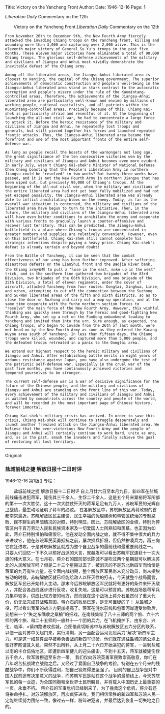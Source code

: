 Title: Victory on the Yancheng Front
Author:
Date: 1946-12-16
Page: 1

*Liberation Daily* Commentary on the 12th

　　Victory on the Yancheng Front
    *Liberation Daily* Commentary on the 12th

    From November 26th to December 9th, the New Fourth Army fiercely attacked the invading Chiang troops on the Yancheng front, killing and wounding more than 3,000 and capturing over 2,000 alive. This is the eleventh major victory of General Su Yu's troops in the past five months. These eleven major victories have eliminated a total of 90,000 Chiang troops. The glorious self-defense achievements of the military and civilians of Jiangsu and Anhui most vividly demonstrate the inevitable defeat of the Chiang army.

    Among all the liberated areas, the Jiangsu-Anhui liberated area is closest to Nanjing, the capital of the Chiang government. The superior achievements of democratic construction and people's well-being in the Jiangsu-Anhui liberated area stand in stark contrast to the autocratic corruption and people's misery under the rule of the Kuomintang-controlled areas. Therefore, the achievements of the Jiangsu-Anhui liberated area are particularly well-known and envied by millions of working people, national capitalists, and all patriots within the Kuomintang-controlled areas. Precisely because of this, Chiang Kai-shek is particularly afraid and resentful of it. At the beginning of launching the all-out civil war, he had to concentrate a large force to attack it. Before the heroic resistance of the military and civilians of Jiangsu and Anhui, he repeatedly lost troops and generals, but still pieced together his forces and launched repeated frantic attacks. Thus, the Jiangsu-Anhui liberated area became the forefront and one of the most important fronts of the entire self-defense war.

    As long as people recall the boasts of the warmongers not long ago, the great significance of the ten consecutive victories won by the military and civilians of Jiangsu and Anhui becomes even more evident. In early July, wasn't Chiang Kai-shek's Minister of National Defense Chen Cheng boasting that the People's Liberation Army in northern Jiangsu could be "resolved" in two weeks? But twenty-three weeks have passed, and it is not the New Fourth Army in northern Jiangsu that has been wiped out, but precisely 90,000 of Chiang's troops. At the beginning of the all-out civil war, when the military and civilians of the entire liberated area had not yet been fully mobilized and had not yet escaped passivity, the Jiangsu-Anhui liberated area was already able to inflict annihilating blows on the enemy. Today, as far as the overall war situation is concerned, the military and civilians of the liberated area have begun to turn to the initiative. Then, in the future, the military and civilians of the Jiangsu-Anhui liberated area will have even better conditions to annihilate the enemy and cooperate with various fronts to gradually launch a counter-offensive and recover lost territory. This can be predicted. The Jiangsu-Anhui battlefield is a place where Chiang's troops are concentrated in greater numbers and supplies are relatively convenient. However, even on this battlefield, Chiang Kai-shek still cannot complete his strategic intentions despite paying a heavy price. Chiang Kai-shek's defeat is already certain and beyond doubt!

    From the Battle of Yancheng, it can be seen that the combat effectiveness of our army has been further improved. After suffering disastrous defeats on the LianShui front and the Baojia River bank, the Chiang army妄想 to pull a "lose in the east, make up in the west" trick, and in the southern line gathered two brigades of the 83rd Division, two brigades of the 66th Division, and one brigade of the 25th Division, a total of eleven regiments, under the cover of aircraft, attacked Yancheng from four routes: Dongtai, Xinghua, Linze, and ×zhen, attempting to cut off the connection between the Suzhong and Su-Wan liberated areas of the fifth and sixth districts, so as to close the door on Suzhong and carry out a mop-up operation, and at the same time cooperate with the Yunhe northern section forces to "resolve" the main force of the New Fourth Army. However, this wishful thinking was quickly seen through by the heroic and good-fighting New Fourth Army, who set up a net on the FanGong embankment leading to Yancheng and invited them into the urn. Sure enough, as expected, the Chiang troops, who began to invade from the 26th of last month, were met head-on by the New Fourth Army as soon as they entered the Kacang Wuyou area south of Yancheng. In less than fifteen days, the Chiang troops were killed, wounded, and captured more than 5,000 people, and the defeated troops retreated in a panic to the Dongtai area.

    We extend our highest respect to the heroic military and civilians of Jiangsu and Anhui. After establishing battle merits in eight years of arduous resistance against Japan, you have also undergone the test of the patriotic self-defense war. Especially in the cruel war of the past five months, you have continuously achieved victories and tempered yourselves to be stronger.

    The current self-defense war is a war of decisive significance for the future of the Chinese people, and the military and civilians of Jiangsu and Anhui are standing on the front line of this war. Today, every achievement of the military and civilians of Jiangsu and Anhui is watched by compatriots across the country and people of the world, and will be recorded in the most important page of Chinese history, forever immortal.

    Chiang Kai-shek's military crisis has arrived. In order to save this crisis, Chiang Kai-shek will continue to struggle desperately and launch another frenzied attack on the Jiangsu-Anhui liberated area. We believe that the ever-victorious New Fourth Army and the people of Jiangsu and Anhui will certainly continue to work hard, unite as one, and, as in the past, smash the invaders and finally achieve the goal of restoring all lost territory.



<hr /> 

Original: 


### 盐城前线之捷  解放日报十二日时评

1946-12-16
第1版()
专栏：

　　盐城前线之捷
    解放日报十二日时评
    自上月廿六日至本月九日，新四军在盐城前线痛击进犯蒋军，毙伤其三千余人，生俘二千余人，这是五个月来粟裕将军所部的第十一次大胜仗。这十一次大胜仗歼灭的蒋军足足有九万人，苏皖军民的光辉自卫战绩，最生动地证明了蒋军的必败。
    在各解放区中，苏皖解放区离蒋政府的首都南京最近。苏皖解放区民主建设、民生幸福的优越建树和蒋管区统治的专制腐败、民不聊生的黑暗情况的对照，特别明显。因此，苏皖解放区的业绩，特别为蒋管区内千百万劳动人民和民族资本家及一切爱国人士所熟知和羡慕。也正因为如此，蒋介石特别惧怕和痛恨它。他在发动全面内战之始，就不得不集中很大的兵力来进攻它，他在苏皖军民英勇抵抗之前，屡次损兵折将，但仍然拚凑兵力，再三向它疯狂进攻，于是苏皖解放区就成为整个自卫战争的最前线和最重要前线之一。
    只要人们回忆一下不久以前好战派的大言，就越发可以看出苏皖军民连获十一次大捷的伟大意义。在七月初，蒋介石的国防部长陈诚不是吹过两个星期就可以解决苏北的人民解放军吗？但是二十三个星期过去了，被消灭的不是苏北新四军而恰恰是蒋军的九万有生力量。在全面内战初期，整个解放区军民尚未充分动员，尚未摆脱被动的时候，苏皖解放区就已经能给敌人以歼灭性的打击，今天就整个战局而言，解放区军民已开始转入主动，那末今后苏皖解放区军民就将有更好的条件来歼灭敌人，并配合各战线逐步进行反攻，收复失地，这是可以预言的。苏皖战场是蒋军兵力集中较多，供应比较方便的地方，然而就在这个战场上蒋介石虽然付了重大代价，仍无法完成其战略意图。蒋介石的败局已定，是无可置疑的了！
    从盐城之役，可以看出我军的战斗力更加提高了。蒋军在涟水前线和包家河岸遭受惨败后，妄想来一个“失之东隅收之桑榆”的把戏，在南线集结了八十三师的两个旅、六十六师的两个旅、和二十五师的一旅共十一个团的兵力，在飞机掩护下，由东台、兴化、临泽、×镇四路进攻盐城，企图借此切断苏中与苏皖解放区五六分区的联系，以便一面对苏中关起门来，实行清剿，另一面配合运河北段兵力“解决”新四军主力。可是这一如意算盘早被英勇善战的新四军识破，他们就在通往盐城的范公堤上张好罗网请其入瓮。果然不出所料，从上月二十六日开始进犯的蒋军，一进到盐城以南的卡仓伍佑地区，即遭新四军健儿的迎头痛击，不到十五天，蒋军就被毙伤俘五千余人，败军狼狈退至东台一带。
    我们仅向苏皖英勇军民致崇高敬意，你们在八年艰苦抗战建立战勋之后，又经过了爱国自卫战争的考验，特别在五个月来的残酷战争中，你们不断获得胜利，把自己锻炼得更坚强了。
    目前的自卫战争是对中国人民前途有决定意义的战争，而苏皖军民是站在这个战争的最前线上，今天苏皖军民的每一业迹，为全国同胞和全世界士民所瞩目，并将载入中国历史上最重要的一页，永垂不朽。
    蒋介石的军事危机已经到来了，为了挽救这个危机，蒋介石还将拚命挣扎，对苏皖解放区，再次疯狂进攻，我们相信常胜的新四军和苏皖人民一定能继续努力团结一致，像过去一样，粉碎进犯者，并最后达到恢复一切失地之目的。
